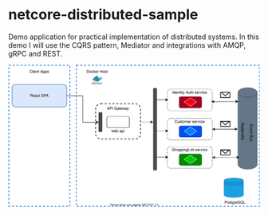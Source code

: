 # netcore-distributed-sample
Demo application for practical implementation of distributed systems. In this demo I will use the CQRS pattern, Mediator and integrations with AMQP, gRPC and REST.

<img src="https://raw.githubusercontent.com/halfs2/netcore-distributed-sample/main/diagram/diagram..drawio.svg">
